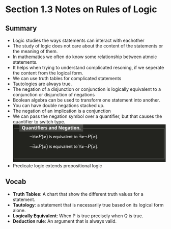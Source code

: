 # Section 1.3 Notes on Rules of Logic

## Summary
- Logic studies the ways statements can interact with eachother
- The study of logic does not care about the content of the statements or the meaning of them. 
- In mathematics we often do know some relationship between atmoic statements.
- It helps when trying to understand complicated resoning, if we seperate the content from the logical form.
- We can use truth tables for complicated statements
- Tautologies are always true.
- The negation of a disjunction or conjunction is logically equivalent to a conjunction or disjunction of negations
- Boolean algebra can be used to transform one statement into another.
- You can have double negations stacked up.
- The negation of an implication is a conjunction
- We can pass the negation symbol over a quantifier, but that causes the quantifier to switch type.
![Image of Quantifiers](../Images/Quantifiers.png)
- Predicate logic extends propositional logic

## Vocab
- **Truth Tables**: A chart that show the different truth values for a statement.
- **Tautology**: a statement that is necessarily true based on its logical form alone.
- **Logically Equivalent**: When P is true precisely when Q is true.
- **Deduction rule**: An argument that is always valid. 
